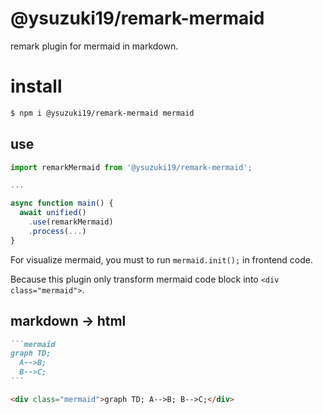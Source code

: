 # @ysuzuki19/remark-mermaid

remark plugin for mermaid in markdown.

# install

```bash
$ npm i @ysuzuki19/remark-mermaid mermaid
```

## use

```typescript
import remarkMermaid from '@ysuzuki19/remark-mermaid';

...

async function main() {
  await unified()
    .use(remarkMermaid)
    .process(...)
}
```

For visualize mermaid, you must to run `mermaid.init();` in frontend code.

Because this plugin only transform mermaid code block into `<div class="mermaid">`.

## markdown -> html

````markdown
```mermaid
graph TD;
  A-->B;
  B-->C;
```
````

```html
<div class="mermaid">graph TD; A-->B; B-->C;</div>
```
